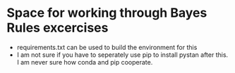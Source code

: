 # Space for working through Bayes Rules excercises

* requirements.txt can be used to build the environment for this
* I am not sure if you have to seperately use pip to install pystan after this. I am never sure how conda and pip cooperate.
